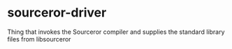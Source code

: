 # sourceror-driver
Thing that invokes the Sourceror compiler and supplies the standard library files from libsourceror
